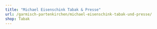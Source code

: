 ```yaml
---
title: "Michael Eisenschink Tabak & Presse"
url: /garmisch-partenkirchen/michael-eisenschink-tabak-und-presse/
shop: Tabak
---
```

